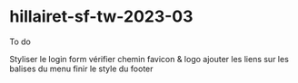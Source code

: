 # hillairet-sf-tw-2023-03

To do 

Styliser le login form
vérifier chemin favicon & logo
ajouter les liens sur les balises <a> du menu
finir le style du footer